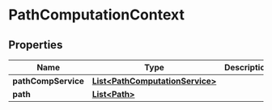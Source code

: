 
# PathComputationContext

## Properties
Name | Type | Description | Notes
------------ | ------------- | ------------- | -------------
**pathCompService** | [**List&lt;PathComputationService&gt;**](PathComputationService.md) |  |  [optional]
**path** | [**List&lt;Path&gt;**](Path.md) |  |  [optional]



